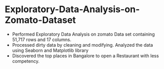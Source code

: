 # Exploratory-Data-Analysis-on-Zomato-Dataset
- Performed Exploratory Data Analysis on zomato Data set containing 51,717 rows and 17 columns. 
- Processed dirty data by cleaning and modifying. Analyzed the data using Seaborn and Matplotlib library 
- Discovered the top places in Bangalore to open a Restaurant with less competency.
